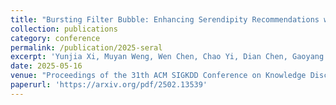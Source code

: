 ```yaml
---
title: "Bursting Filter Bubble: Enhancing Serendipity Recommendations with Aligned Large Language Models"
collection: publications
category: conference
permalink: /publication/2025-seral
excerpt: 'Yunjia Xi, Muyan Weng, Wen Chen, Chao Yi, Dian Chen, Gaoyang Guo, Mao Zhang, Jian Wu, Yuning Jiang, Qingwen Liu, Yong Yu, Weinan Zhang'
date: 2025-05-16
venue: "Proceedings of the 31th ACM SIGKDD Conference on Knowledge Discovery and Data Mining (KDD'25)"
paperurl: 'https://arxiv.org/pdf/2502.13539'
---
```

